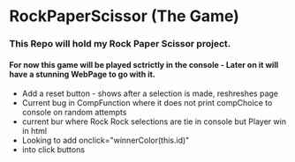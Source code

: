 # RockPaperScissor (The Game)

### This Repo will hold my Rock Paper Scissor project.
#### For now this game will be played sctrictly in the console - Later on it will have a stunning WebPage to go with it.

- Add a reset button - shows after a selection is made, reshreshes page
- Current bug in CompFunction where it does not print compChoice to console on random attempts
- current bur where Rock Rock selections are tie in console but Player win in html
- Looking to add 
            onclick="winnerColor(this.id)"
- into click buttons 